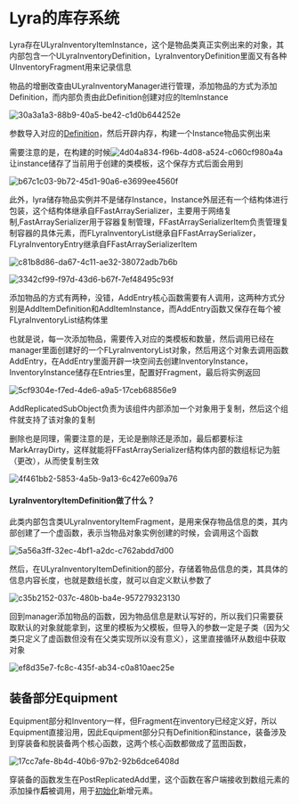 # Lyra的库存系统

Lyra存在ULyraInventoryItemInstance，这个是物品类真正实例出来的对象，其内部包含一个ULyraInventoryDefinition，LyraInventoryDefinition里面又有各种UInventoryFragment用来记录信息



物品的增删改查由ULyraInventoryManager进行管理，添加物品的方式为添加Definition，而内部负责由此Definition创建对应的ItemInstance

![30a3a1a3-88b9-40a5-be42-c1d0b644252e](file:///C:/Users/frozenfish/Pictures/Typedown/30a3a1a3-88b9-40a5-be42-c1d0b644252e.png)

参数导入对应的<u>Definition</u>，然后开辟内存，构建一个Instance物品实例出来





需要注意的是，在构建的时候![4d04a834-f96b-4d08-a524-c060cf980a4a](file:///C:/Users/frozenfish/Pictures/Typedown/4d04a834-f96b-4d08-a524-c060cf980a4a.png)让instance储存了当前用于创建的类模板，这个保存方式后面会用到

![b67c1c03-9b72-45d1-90a6-e3699ee4560f](file:///C:/Users/frozenfish/Pictures/Typedown/b67c1c03-9b72-45d1-90a6-e3699ee4560f.png)

此外，lyra储存物品实例并不是储存Instance，Instance外层还有一个结构体进行包装，这个结构体继承自FFastArraySerializer，主要用于网络复制,FastArraySerializer用于容器复制管理，FFastArraySerializerItem负责管理复制容器的具体元素，而FLyraInventoryList继承自FFastArraySerializer，FLyraInventoryEntry继承自FFastArraySerializerItem

![c81b8d86-da67-4c11-ae32-38072adb7b6b](file:///C:/Users/frozenfish/Pictures/Typedown/c81b8d86-da67-4c11-ae32-38072adb7b6b.png)



![3342cf99-f97d-43d6-b67f-7ef48495c93f](file:///C:/Users/frozenfish/Pictures/Typedown/3342cf99-f97d-43d6-b67f-7ef48495c93f.png)

添加物品的方式有两种，没错，AddEntry核心函数需要有人调用，这两种方式分别是AddItemDefinition和AddItemInstance，而AddEntry函数又保存在每个被FLyraInventoryList结构体里

也就是说，每一次添加物品，需要传入对应的类模板和数量，然后调用已经在manager里面创建好的一个FLyraInventoryList对象，然后用这个对象去调用函数AddEntry，在AddEntry里面开辟一块空间去创建InventoryInstance，InventoryInstance储存在Entries里，配置好Fragment，最后将实例返回

![5cf9304e-f7ed-4de6-a9a5-17ceb68856e9](file:///C:/Users/frozenfish/Pictures/Typedown/5cf9304e-f7ed-4de6-a9a5-17ceb68856e9.png)

AddReplicatedSubObject负责为该组件内部添加一个对象用于复制，然后这个组件就支持了该对象的复制

删除也是同理，需要注意的是，无论是删除还是添加，最后都要标注MarkArrayDirty，这样就能将FFastArraySerializer结构体内部的数组标记为脏（更改），从而使复制生效

![4f461bb2-5853-4a5b-9a13-6c427e609a76](file:///C:/Users/frozenfish/Pictures/Typedown/4f461bb2-5853-4a5b-9a13-6c427e609a76.png)

#### LyraInventoryItemDefinition做了什么？

此类内部包含类ULyraInventoryItemFragment，是用来保存物品信息的类，其内部创建了一个虚函数，表示当物品对象实例创建的时候，会调用这个函数

![5a56a3ff-32ec-4bf1-a2dc-c762abdd7d00](file:///C:/Users/frozenfish/Pictures/Typedown/5a56a3ff-32ec-4bf1-a2dc-c762abdd7d00.png)

然后，在ULyraInventoryItemDefinition的部分，存储着物品信息的类，其具体的信息内容长度，也就是数组长度，就可以自定义默认参数了

![c35b2152-037c-480b-ba4e-957279323130](file:///C:/Users/frozenfish/Pictures/Typedown/c35b2152-037c-480b-ba4e-957279323130.png)

回到manager添加物品的函数，因为物品信息是默认写好的，所以我们只需要获取默认的对象就能拿到，这里的模板为父模板，但导入的参数一定是子类（因为父类只定义了虚函数但没有在父类实现所以没有意义），这里直接循环从数组中获取对象

![ef8d35e7-fc8c-435f-ab34-c0a810aec25e](file:///C:/Users/frozenfish/Pictures/Typedown/ef8d35e7-fc8c-435f-ab34-c0a810aec25e.png)

## 装备部分Equipment

Equipment部分和Inventory一样，但Fragment在inventory已经定义好，所以Equipment直接沿用，因此Equipment部分只有Definition和instance，装备涉及到穿装备和脱装备两个核心函数，这两个核心函数都做成了蓝图函数，

![17cc7afe-8b4d-40b6-97b2-92b6dce6408d](file:///C:/Users/frozenfish/Pictures/Typedown/17cc7afe-8b4d-40b6-97b2-92b6dce6408d.png)

穿装备的函数发生在PostReplicatedAdd里，这个函数在客户端接收到数组元素的添加操作**后**被调用，用于<u>初始化</u>新增元素。


